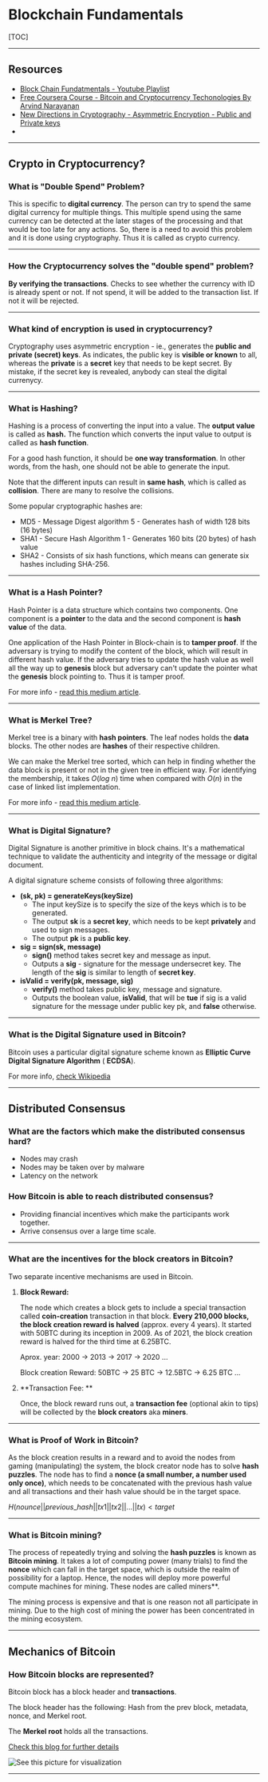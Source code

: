 #  Blockchain Fundamentals

[TOC]

---



## Resources

* [Block Chain Fundatmentals - Youtube Playlist](https://www.youtube.com/playlist?list=PLxVihxZC42nF_MCN9PTvZMIifRjx9cZ2J)
* [Free Coursera Course - Bitcoin and Cryptocurrency Techonologies By Arvind Narayanan](https://www.coursera.org/learn/cryptocurrency)
* [New Directions in Cryptography - Asymmetric Encryption - Public and Private keys](https://ee.stanford.edu/~hellman/publications/24.pdf)
* 



---

## Crypto in Cryptocurrency?

### What is "Double Spend" Problem?

This is specific to **digital currency**. The person can try to spend the same digital currency for multiple things. This multiple spend using the same currency can be detected at the later stages of the processing and that would be too late for any actions. So, there is a need to avoid this problem and it is done using cryptography. Thus it is called as crypto currency.

---

### How the Cryptocurrency solves the "double spend" problem?

**By verifying the transactions**. Checks to see whether the currency with ID is already spent or not. If not spend, it will be added to the transaction list. If not it will be rejected.

---

### What kind of encryption is used in cryptocurrency?

Cryptography uses asymmetric encryption - ie., generates the **public and private (secret) keys**. As indicates, the public key is **visible or known** to all, whereas the **private** is a **secret** key that needs to be kept secret. By mistake, if the secret key is revealed, anybody can steal the digital currenycy.

---

### What is Hashing?

Hashing is a process of converting the input into a value. The **output value** is called as **hash.** The function which converts the input value to output is called as **hash function**.

For a good hash function, it should be **one way transformation**. In other words, from the hash, one should not be able to generate the input.

Note that the different inputs can result in **same hash**, which is called as **collision**. There are many to resolve the collisions.

Some popular cryptographic hashes are:

* MD5 - Message Digest algorithm 5 - Generates hash of width 128 bits (16 bytes)
* SHA1 - Secure Hash Algorithm 1 - Generates 160 bits (20 bytes) of hash value
* SHA2 - Consists of six hash functions, which means can generate six hashes including SHA-256.

---

### What is a Hash Pointer?

Hash Pointer is a data structure which contains two components. One component is a **pointer** to the data and the second component is **hash value** of the data.

One application of the Hash Pointer in Block-chain is to **tamper proof**. If the adversary is trying to modify the content of the block, which will result in different hash value. If the adversary tries to update the hash value as well all the way up to **genesis** block but adversary can't update the pointer what the **genesis** block pointing to. Thus it is tamper proof.

For more info - [read this medium article](https://medium.com/@zhaohuabing/hash-pointers-and-data-structures-f85d5fe91659).

---

### What is Merkel Tree?

Merkel tree is a binary with **hash pointers**. The leaf nodes holds the **data** blocks. The other nodes are **hashes** of their respective children.

We can make the Merkel tree sorted, which can help in finding whether the data block is present or not in the given tree in efficient way. For identifying the membership, it takes $O(log\ n)$ time when compared with $O(n)$ in the case of linked list implementation.

For more info - [read this medium article](https://medium.com/@zhaohuabing/hash-pointers-and-data-structures-f85d5fe91659).

---

### What is Digital Signature?

Digital Signature is another primitive in block chains. It's a mathematical technique to validate the authenticity and integrity of the message or digital document.

A digital signature scheme consists of following three algorithms:

* **(sk, pk) = generateKeys(keySize)**
  * The input keySize is to specify the size of the keys which is to be generated.
  * The output **sk** is a **secret key**, which needs to be kept **privately** and used to sign messages.
  * The output **pk** is a **public key**. 
* **sig = sign(sk, message)**
  * **sign()** method takes secret key and message  as input.
  * Outputs a **sig** - signature for the message undersecret key. The length of the **sig** is similar to length of **secret key**.
* **isValid = verify(pk, message, sig)**
  * **verify()** method takes public key, message and signature.
  * Outputs the boolean value, **isValid**, that will be **tue** if sig is a valid signature for the message under public key pk, and **false** otherwise.

---

### What is the Digital Signature used in Bitcoin?

Bitcoin uses a particular digital signature scheme known as **Elliptic Curve Digital Signature Algorithm** ( **ECDSA**). 

For more info, [check Wikipedia](https://en.wikipedia.org/wiki/Elliptic_Curve_Digital_Signature_Algorithm)

---



## Distributed Consensus

### What are the factors which make the distributed consensus hard?

* Nodes may crash
* Nodes may be taken over by malware
* Latency on the network

### How Bitcoin is able to reach distributed consensus?

* Providing financial incentives which make the participants work together.
* Arrive consensus over a large time scale.

---

### What are the incentives for the block creators in Bitcoin?

Two separate incentive mechanisms are used in Bitcoin.

1) **Block Reward:**

   The node which creates a block gets to include a special transaction called **coin-creation** transaction in that block. **Every 210,000 blocks, the block creation reward is halved** (approx. every 4 years). It started with 50BTC during its inception in 2009. As of 2021, the block creation reward is halved for the third time at 6.25BTC.

   Aprox. year: 2000 ->  2013 -> 2017 -> 2020 ...

   Block creation Reward: 50BTC -> 25 BTC -> 12.5BTC -> 6.25 BTC ...

2) **Transaction Fee: ** 

   Once, the block reward runs out, a **transaction fee** (optional akin to tips) will be collected by the **block creators** aka **miners**.

---

### What is Proof of Work in Bitcoin?

As the block creation results in a reward and to avoid the nodes from gaming (manipulating) the system, the block creator node has to solve **hash puzzles**. The node has to find a **nonce (a small number, a number used only once)**, which needs to be concatenated with the previous hash value and all transactions and their hash value should be in the target space.

$H(nounce || previous\_hash || tx1 || tx2 || ... || tx) < target$

---

### What is Bitcoin mining?

The process of repeatedly trying and solving the **hash puzzles** is known as **Bitcoin mining**. It takes a lot of computing power (many trials) to find the **nonce** which can fall in the target space, which is outside the realm of possibility for a laptop. Hence, the nodes will deploy more powerful compute machines for mining. These nodes are called miners**. 

The mining process is expensive and that is one reason not all participate in mining. Due to the high cost of mining the power has been concentrated in the mining ecosystem.

---

## Mechanics of Bitcoin

### How Bitcoin blocks are represented?

Bitcoin block has a block header and **transactions**. 

The block header has the following: Hash from the prev block, metadata, nonce, and Merkel root.

The **Merkel root** holds all the transactions.

 [Check this blog for further details](https://marcsteiner.tech/blog/description-of-bitcoin-blocks-and-transactions)

![See this picture for visualization](https://upload.wikimedia.org/wikipedia/commons/7/7a/Bitcoin_Block_Data.png)



---



 





